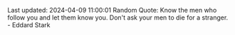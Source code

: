 Last updated: 2024-04-09 11:00:01
Random Quote: Know the men who follow you and let them know you.  Don't ask your men to die for a stranger.  -  Eddard Stark